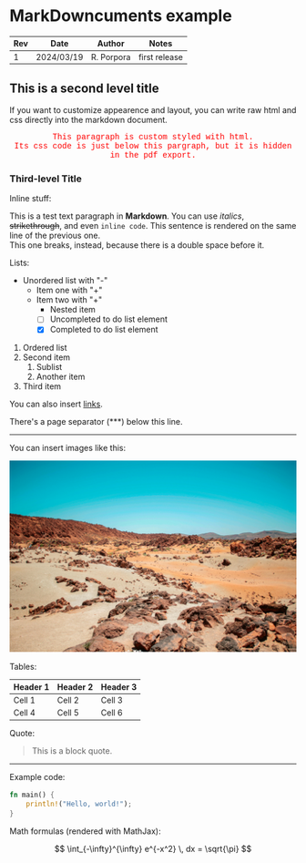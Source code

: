 # MarkDowncuments example

|Rev    |Date       |Author     |Notes          |
|---    |---        |---        |---            |
|1      |2024/03/19 |R. Porpora |first release  |


## This is a second level title

If you want to customize appearence and layout, you can write raw html and css directly into the markdown document.

<p class="custom-styling">This paragraph is custom styled with html.<br>Its css code is just below this pargraph, but it is hidden in the pdf export.</p>

<style>
.custom-styling {
  color: red;
  font-family: "Lucida Console", "Courier New", monospace;
  text-align: center;
  }
</style>


### Third-level Title

Inline stuff:

This is a test text paragraph in **Markdown**. You can use *italics*, ~~strikethrough~~, and even `inline code`.
This sentence is rendered on the same line of the previous one.  
This one breaks, instead, because there is a double space before it.

Lists:

- Unordered list with "-"
  + Item one with "+"
  + Item two with "+"
    - Nested item
    - [ ] Uncompleted to do list element
    - [x] Completed to do list element

1. Ordered list
2. Second item
   1. Sublist
   2. Another item
3. Third item

You can also insert [links](https://www.example.com).


There's a page separator (***) below this line.

***

You can insert images like this:

![Here's the optional alt text](img/imgtest.jpg)

Tables:

|Header 1	|Header 2	|Header 3	|
|---		|---		|---		|
|Cell 1		|Cell 2		|Cell 3		|
|Cell 4		|Cell 5		|Cell 6		|

Quote:

> This is a block quote.


***

Example code:

```rust
fn main() {
    println!("Hello, world!");
}
```

Math formulas (rendered with MathJax):

$$
\int_{-\infty}^{\infty} e^{-x^2} \, dx = \sqrt{\pi}
$$